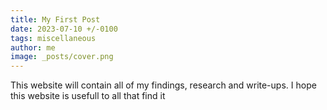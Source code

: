 ```yaml
---
title: My First Post
date: 2023-07-10 +/-0100
tags: miscellaneous
author: me
image: _posts/cover.png
---
```


This website will contain all of my findings, research and write-ups.
I hope this website is usefull to all that find it
